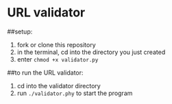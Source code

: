 # URL validator
##setup:
1. fork or clone this repository
2. in the terminal, cd into the directory you just created
3. enter `chmod +x validator.py`

##to run the URL validator:
1. cd into the validator directory
1. run `./validator.phy` to start the program